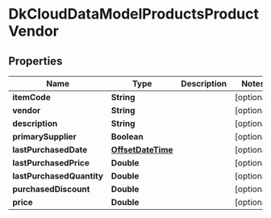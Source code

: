
# DkCloudDataModelProductsProductVendor

## Properties
Name | Type | Description | Notes
------------ | ------------- | ------------- | -------------
**itemCode** | **String** |  |  [optional]
**vendor** | **String** |  |  [optional]
**description** | **String** |  |  [optional]
**primarySupplier** | **Boolean** |  |  [optional]
**lastPurchasedDate** | [**OffsetDateTime**](OffsetDateTime.md) |  |  [optional]
**lastPurchasedPrice** | **Double** |  |  [optional]
**lastPurchasedQuantity** | **Double** |  |  [optional]
**purchasedDiscount** | **Double** |  |  [optional]
**price** | **Double** |  |  [optional]



